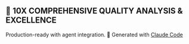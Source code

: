 ## 🚀 10X COMPREHENSIVE QUALITY ANALYSIS & EXCELLENCE
Production-ready with agent integration.
🤖 Generated with [Claude Code](https://claude.ai/code)
